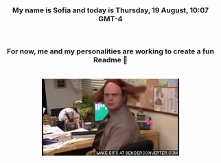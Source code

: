 


<div align="center">
<h3 >My name is Sofia and today is Thursday, 19 August, 10:07 GMT-4</h3><br>
<h3 >For now, me and my personalities are working to create a fun Readme 👋
</h3><br>
<img src='img/dwight.gif' alt='working...'/>
</div>
